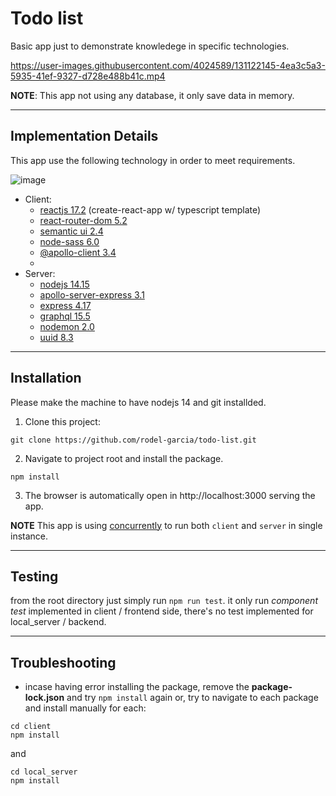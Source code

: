 Todo list
=========

Basic app just to demonstrate knowledege in specific technologies.


https://user-images.githubusercontent.com/4024589/131122145-4ea3c5a3-5935-41ef-9327-d728e488b41c.mp4

**NOTE**: This app not using any database, it only save data in memory. 

----------------------
Implementation Details
----------------------

This app use the following technology in order to meet requirements.

![image](https://user-images.githubusercontent.com/4024589/131126649-9a12e86d-7a8b-4ba1-ae8d-d907a0cb8afc.png)


- Client:
  - [reactjs 17.2](https://reactjs.org/) (create-react-app w/ typescript template)
  - [react-router-dom 5.2](https://reactrouter.com/)
  - [semantic ui 2.4](https://semantic-ui.com/)
  - [node-sass 6.0](https://github.com/sass/node-sass)
  - [@apollo-client 3.4](https://www.apollographql.com/docs/react)
  -
- Server:
  - [nodejs 14.15](https://nodejs.org/)
  - [apollo-server-express 3.1](https://www.npmjs.com/package/apollo-server-express)
  - [express 4.17](https://expressjs.com/)
  - [graphql 15.5](https://graphql.org/)
  - [nodemon 2.0](https://www.npmjs.com/package/nodemon)
  - [uuid 8.3](https://www.npmjs.com/package/uuid)

------------
Installation
-------------

Please make the machine to have nodejs 14 and git installded.

1. Clone this project: 
```
git clone https://github.com/rodel-garcia/todo-list.git
```

2. Navigate to project root and install the package.
```
npm install
```

3. The browser is automatically open in http://localhost:3000 serving the app.

**NOTE** This app is using [concurrently](https://www.npmjs.com/package/concurrently) to run both `client` and `server` in single instance.

-------
Testing
-------

from the root directory just simply run `npm run test`.
it only run *component test* implemented in client / frontend side, there's no test implemented for local_server / backend.

---------------
Troubleshooting
---------------

- incase having error installing the package, remove the **package-lock.json** and try `npm install` again or, try to navigate to each package and install manually for each:
```
cd client
npm install
```

and

```
cd local_server
npm install
```

